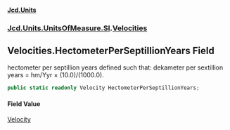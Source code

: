 #### [Jcd.Units](index 'index')
### [Jcd.Units.UnitsOfMeasure.SI](Jcd.Units.UnitsOfMeasure.SI 'Jcd.Units.UnitsOfMeasure.SI').[Velocities](Velocities 'Jcd.Units.UnitsOfMeasure.SI.Velocities')

## Velocities.HectometerPerSeptillionYears Field

hectometer per septillion years defined such that: dekameter per sextillion years = hm/Yyr × (10.0)/(1000.0).

```csharp
public static readonly Velocity HectometerPerSeptillionYears;
```

#### Field Value
[Velocity](Velocity 'Jcd.Units.UnitTypes.Velocity')